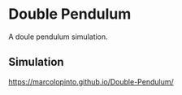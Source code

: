 # Double Pendulum
A doule pendulum simulation.

## Simulation
https://marcolopinto.github.io/Double-Pendulum/
